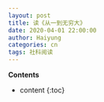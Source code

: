 ```yaml
---
layout: post
title: 读《从一到无穷大》
date: 2020-04-01 22:00:00
author: Haiyung
categories: cn
tags: 社科阅读
--- 
```


__Contents__

* content
{:toc}

